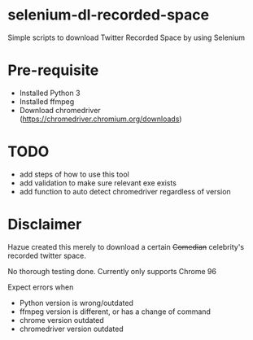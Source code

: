 # selenium-dl-recorded-space
Simple scripts to download Twitter Recorded Space by using Selenium

# Pre-requisite
- Installed Python 3
- Installed ffmpeg
- Download chromedriver (https://chromedriver.chromium.org/downloads)

# TODO
- add steps of how to use this tool
- add validation to make sure relevant exe exists
- add function to auto detect chromedriver regardless of version

# Disclaimer
Hazue created this merely to download a certain ~~Comedian~~ celebrity's recorded twitter space.

No thorough testing done.
Currently only supports Chrome 96

Expect errors when
- Python version is wrong/outdated
- ffmpeg version is different, or has a change of command
- chrome version outdated
- chromedriver version outdated
